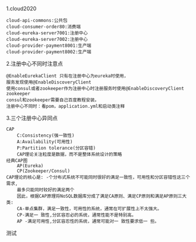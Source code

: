 1.cloud2020

    cloud-api-commons:公共包 
    cloud-consumer-order80:消费端
    cloud-eureka-server7001:注册中心
    cloud-eureka-server7002:注册中心
    cloud-provider-payment8001:生产端
    cloud-provider-payment8002:生产端

2.注册中心不同时注意点

    @EnableEurekaClient 只有在注册中心为eureka时使用，
    服务发现使用@EnableDiscoveryClient
    使用consul或者zookeeper作为注册中心时注册服务时使用@EnableDiscoveryClient
    zookeeper
    consul和zookeeper需要自己百度教程安装。
    注册中心不同时：看pom，application.yml和启动类注释
    
 3.三个注册中心异同点

    CAP
    	C:Consistency(强一致性)
    	A:Availability(可用性)
    	P:Partition tolerance(分区容错)
    	CAP理论关注粒度是数据，而不是整体系统设计的策略
    经典CAP图
    	AP(Eureka)
    	CP(Zookeeper/Consul)
    CAP理论的核心是: -个分布式系统不可能同时很好的满足一致性，可用性和分区容错性这三个需求,
        最多只能同时较好的满足两个
        因此，根据CAP原理将NoSQL数据库分成了满足CA原则、满足CP原则和满足AP原则三大类:
        CA-单点集群，满足一致性，可用性的系统，通常在可扩展性上不太强大。
        CP-满足一 致性,分区容忍必的系统，通常性能不是特别高。
        AP -满足可用性,分区容忍性的系统，通常可能对一 致性要求低一 些。

测试  